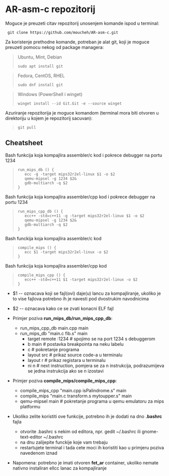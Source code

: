 # AR-asm-c repozitorij

Moguce je preuzeti citav repozitorij unosenjem komande ispod u terminal:

     git clone https://github.com/moucheh/AR-asm-c.git

Za koristenje prethodne komande, potreban je alat git, koji je moguce preuzeti pomocu nekog od package managera:

>Ubuntu, Mint, Debian
>
>     sudo apt install git
>

>Fedora, CentOS, RHEL
>
>     sudo dnf install git
>

>Windows (PowerShell i winget)
>
>     winget install --id Git.Git -e --source winget
>

Azuriranje repozitorija je moguce komandom (terminal mora biti otvoren u direktoriju u kojem je repozitorij sacuvan):
>     
>     git pull
>

## Cheatsheet

Bash funkcija koja kompajlira assembler/c kod i pokrece debugger na portu 1234

>     
>     run_mips_db () {
>	     ecc -g -target mips32r2el-linux $1 -o $2
>	     qemu-mipsel -g 1234 $2&
>	     gdb-multiarch -q $2
>     }
>

Bash funkcija koja kompajlira assembler/cpp kod i pokrece debugger na portu 1234

>     
>     run_mips_cpp_db () {
>	     ecc++ -std=c++11 -g -target mips32r2el-linux $1 -o $2
>	     qemu-mipsel -g 1234 $2&
>	     gdb-multiarch -q $2
>     }

Bash funckija koja kompajlira assembler/c kod

>     
>     compile_mips () {
>	     ecc $1 -target mips32r2el-linux -o $2
>     }
>

Bash funkcija koja kompajlira assembler/cpp kod



>     
>     compile_mips_cpp () {
>	     ecc++ -std=c++11 $1 -target mips32r2el-linux -o $2
>     }
>

- $1 -- oznacava koji se fajl(ovi) daje(u) lancu za kompajliranje, ukoliko je to vise fajlova potrebno ih je navesti pod dvostrukim navodnicima
- $2 -- oznacava kako ce se zvati konacni ELF fajl
- Primjer poziva __run_mips_db/run_mips_cpp_db__:
     - run_mips_cpp_db main.cpp main
     - run_mips_db "main.c fib.s" main
          - target remote :1234   # spojimo se na port 1234 s debuggerom
          - b main                # postavka breakpointa na neku labelu
          - c                     # pokretanje programa
          - layout src            # prikaz source code-a u terminalu 
          - layout r              # prikaz registara u terminalu
          - ni n                  # next instruction, pomjera se za n instrukcija, podrazumijeva se jedna instrukcija ako se n izostavi

- Primjer poziva __compile_mips/compile_mips_cpp__:
     - compile_mips_cpp "main.cpp isPalindrome.s" main
     - compile_mips "main.c transform.s mytoupper.s" main
     - qemu-mipsel main           # pokretanje programa u qemu emulatoru za mips platformu

- Ukoliko zelite koristiti ove funkcije, potrebno ih je dodati na dno __.bashrc__ fajla
     - otvorite .bashrc s nekim od editora, npr. gedit ~/.bashrc ili gnome-text-editor ~/.bashrc
     - na dnu zalijepite funckije koje vam trebaju
     - restartujete terminal i tada cete moci ih koristiti kao u primjeru poziva navedenom iznad
- Napomena: potrebno je imati otvoren __fet_ar__ container, ukoliko nemate nativno instaliran ellcc lanac za kompajliranje
